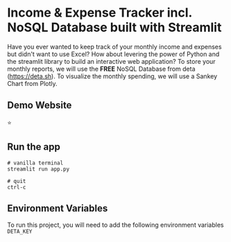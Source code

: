 
# Income & Expense Tracker incl. NoSQL Database built with Streamlit

Have you ever wanted to keep track of your monthly income and expenses but didn't want to use Excel? How about levering the power of Python and the streamlit library to build an interactive web application? To store your monthly reports, we will use the **FREE** NoSQL Database from deta (https://deta.sh).
To visualize the monthly spending, we will use a Sankey Chart from Plotly.



## Demo Website
⭐



## Run the app
```
# vanilla terminal
streamlit run app.py

# quit
ctrl-c
```

## Environment Variables
To run this project, you will need to add the following environment variables
`DETA_KEY`
